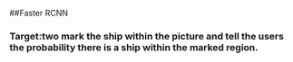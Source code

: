 ##Faster RCNN
### Target:two mark the ship within the picture and tell the users the probability there is a ship within the marked region.
